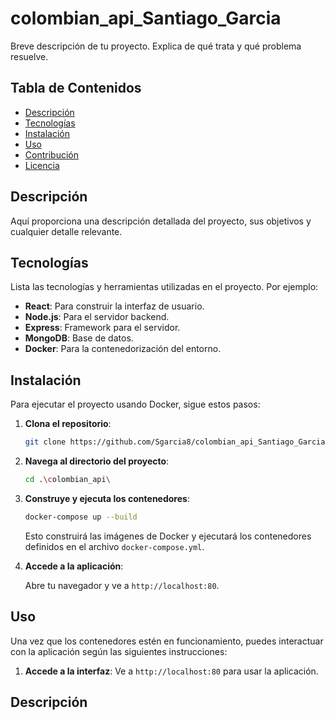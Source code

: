 # colombian_api_Santiago_Garcia
Breve descripción de tu proyecto. Explica de qué trata y qué problema resuelve.

## Tabla de Contenidos

- [Descripción](#descripción)
- [Tecnologías](#tecnologías)
- [Instalación](#instalación)
- [Uso](#uso)
- [Contribución](#contribución)
- [Licencia](#licencia)

## Descripción

Aquí proporciona una descripción detallada del proyecto, sus objetivos y cualquier detalle relevante.

## Tecnologías

Lista las tecnologías y herramientas utilizadas en el proyecto. Por ejemplo:

- **React**: Para construir la interfaz de usuario.
- **Node.js**: Para el servidor backend.
- **Express**: Framework para el servidor.
- **MongoDB**: Base de datos.
- **Docker**: Para la contenedorización del entorno.

## Instalación

Para ejecutar el proyecto usando Docker, sigue estos pasos:

1. **Clona el repositorio**:

    ```bash
    git clone https://github.com/Sgarcia8/colombian_api_Santiago_Garcia.git
    ```

2. **Navega al directorio del proyecto**:

    ```bash
    cd .\colombian_api\
    ```

3. **Construye y ejecuta los contenedores**:

    ```bash
    docker-compose up --build
    ```

    Esto construirá las imágenes de Docker y ejecutará los contenedores definidos en el archivo `docker-compose.yml`.

4. **Accede a la aplicación**:

    Abre tu navegador y ve a `http://localhost:80`.

## Uso

Una vez que los contenedores estén en funcionamiento, puedes interactuar con la aplicación según las siguientes instrucciones:

1. **Accede a la interfaz**: Ve a `http://localhost:80` para usar la aplicación.


## Descripción
